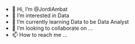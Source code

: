 - 👋 Hi, I’m @JordiAmbat
- 👀 I’m interested in Data
- 🌱 I’m currently learning Data to be Data Analyst
- 💞️ I’m looking to collaborate on ...
- 📫 How to reach me ...

<!---
JordiAmbat/JordiAmbat is a ✨ special ✨ repository because its `README.md` (this file) appears on your GitHub profile.
You can click the Preview link to take a look at your changes.
--->
